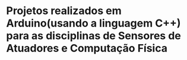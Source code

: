 # Projetos realizados em Arduino(usando a linguagem C++) para as disciplinas de Sensores de Atuadores e Computação Física 
